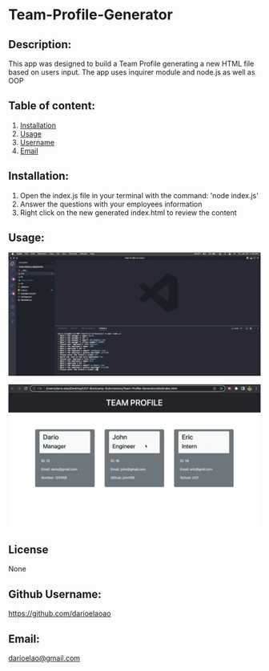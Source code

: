 # Team-Profile-Generator

## Description:
This app was designed to build a Team Profile generating a new HTML file based on users input. The app uses inquirer module and node.js as well as OOP

## Table of content:
1. [Installation](#installation)
2. [Usage](#usage)
3. [Username](#username)
4. [Email](#email)

## Installation:
1. Open the index.js file in your terminal with the command: 'node index.js'
2. Answer the questions with your employees information
3. Right click on the new generated index.html to review the content


## Usage:
![First screenshot of the app questions](./assets/screenshot1.png)

![Second Screenshot](./assets/screenshot2.png)




## License
  None

## Github Username:
  https://github.com/darioelaoao

## Email:
  darioelao@gmail.com
